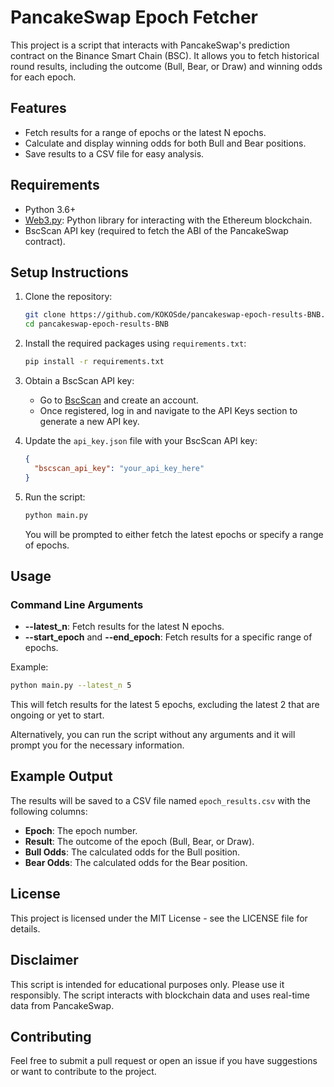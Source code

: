 # PancakeSwap Epoch Fetcher

This project is a script that interacts with PancakeSwap's prediction contract on the Binance Smart Chain (BSC). It allows you to fetch historical round results, including the outcome (Bull, Bear, or Draw) and winning odds for each epoch.

## Features

- Fetch results for a range of epochs or the latest N epochs.
- Calculate and display winning odds for both Bull and Bear positions.
- Save results to a CSV file for easy analysis.

## Requirements

- Python 3.6+
- [Web3.py](https://web3py.readthedocs.io/en/stable/): Python library for interacting with the Ethereum blockchain.
- BscScan API key (required to fetch the ABI of the PancakeSwap contract).

## Setup Instructions

1. Clone the repository:

   ```sh
   git clone https://github.com/KOKOSde/pancakeswap-epoch-results-BNB.git
   cd pancakeswap-epoch-results-BNB
   ```

2. Install the required packages using `requirements.txt`:

   ```sh
   pip install -r requirements.txt
   ```

3. Obtain a BscScan API key:

   - Go to [BscScan](https://bscscan.com/register) and create an account.
   - Once registered, log in and navigate to the API Keys section to generate a new API key.

4. Update the `api_key.json` file with your BscScan API key:

   ```json
   {
     "bscscan_api_key": "your_api_key_here"
   }
   ```

5. Run the script:

   ```sh
   python main.py
   ```

   You will be prompted to either fetch the latest epochs or specify a range of epochs.

## Usage

### Command Line Arguments

- **--latest\_n**: Fetch results for the latest N epochs.
- **--start\_epoch** and **--end\_epoch**: Fetch results for a specific range of epochs.

Example:

```sh
python main.py --latest_n 5
```

This will fetch results for the latest 5 epochs, excluding the latest 2 that are ongoing or yet to start.

Alternatively, you can run the script without any arguments and it will prompt you for the necessary information.

## Example Output

The results will be saved to a CSV file named `epoch_results.csv` with the following columns:

- **Epoch**: The epoch number.
- **Result**: The outcome of the epoch (Bull, Bear, or Draw).
- **Bull Odds**: The calculated odds for the Bull position.
- **Bear Odds**: The calculated odds for the Bear position.

## License

This project is licensed under the MIT License - see the LICENSE file for details.

## Disclaimer

This script is intended for educational purposes only. Please use it responsibly. The script interacts with blockchain data and uses real-time data from PancakeSwap.

## Contributing

Feel free to submit a pull request or open an issue if you have suggestions or want to contribute to the project.



